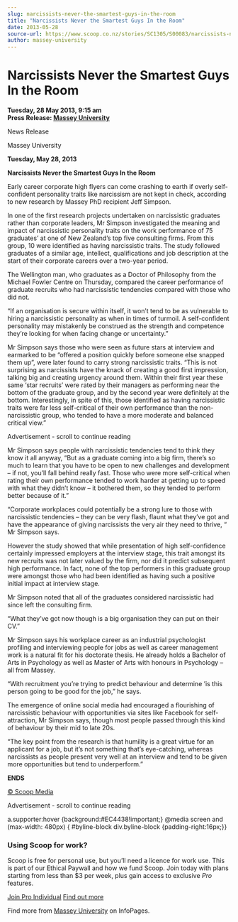 ```yaml
---
slug: narcissists-never-the-smartest-guys-in-the-room
title: "Narcissists Never the Smartest Guys In the Room"
date: 2013-05-28
source-url: https://www.scoop.co.nz/stories/SC1305/S00083/narcissists-never-the-smartest-guys-in-the-room.htm
author: massey-university
---
```

Narcissists Never the Smartest Guys In the Room
===============================================

**Tuesday, 28 May 2013, 9:15 am**  
**Press Release: [Massey University](https://info.scoop.co.nz/Massey_University)**

  
News Release

Massey University

**Tuesday, May 28, 2013**

**Narcissists Never the Smartest Guys In the Room**

Early career corporate high flyers can come crashing to earth if overly self-confident personality traits like narcissism are not kept in check, according to new research by Massey PhD recipient Jeff Simpson.

In one of the first research projects undertaken on narcissistic graduates rather than corporate leaders, Mr Simpson investigated the meaning and impact of narcissistic personality traits on the work performance of 75 graduates’ at one of New Zealand’s top five consulting firms. From this group, 10 were identified as having narcissistic traits. The study followed graduates of a similar age, intellect, qualifications and job description at the start of their corporate careers over a two-year period.

The Wellington man, who graduates as a Doctor of Philosophy from the Michael Fowler Centre on Thursday, compared the career performance of graduate recruits who had narcissistic tendencies compared with those who did not.

“If an organisation is secure within itself, it won’t tend to be as vulnerable to hiring a narcissistic personality as when in times of turmoil. A self-confident personality may mistakenly be construed as the strength and competence they’re looking for when facing change or uncertainty.”

Mr Simpson says those who were seen as future stars at interview and earmarked to be “offered a position quickly before someone else snapped them up”, were later found to carry strong narcissistic traits. “This is not surprising as narcissists have the knack of creating a good first impression, talking big and creating urgency around them. Within their first year these same ‘star recruits’ were rated by their managers as performing near the bottom of the graduate group, and by the second year were definitely at the bottom. Interestingly, in spite of this, those identified as having narcissistic traits were far less self-critical of their own performance than the non-narcissistic group, who tended to have a more moderate and balanced critical view.”

Advertisement - scroll to continue reading





Mr Simpson says people with narcissistic tendencies tend to think they know it all anyway, “But as a graduate coming into a big firm, there’s so much to learn that you have to be open to new challenges and development – if not, you’ll fall behind really fast. Those who were more self-critical when rating their own performance tended to work harder at getting up to speed with what they didn’t know – it bothered them, so they tended to perform better because of it.”

“Corporate workplaces could potentially be a strong lure to those with narcissistic tendencies – they can be very flash, flaunt what they’ve got and have the appearance of giving narcissists the very air they need to thrive, “ Mr Simpson says.

However the study showed that while presentation of high self-confidence certainly impressed employers at the interview stage, this trait amongst its new recruits was not later valued by the firm, nor did it predict subsequent high performance. In fact, none of the top performers in this graduate group were amongst those who had been identified as having such a positive initial impact at interview stage.

Mr Simpson noted that all of the graduates considered narcissistic had since left the consulting firm.

“What they’ve got now though is a big organisation they can put on their CV.”

Mr Simpson says his workplace career as an industrial psychologist profiling and interviewing people for jobs as well as career management work is a natural fit for his doctorate thesis. He already holds a Bachelor of Arts in Psychology as well as Master of Arts with honours in Psychology – all from Massey.

“With recruitment you’re trying to predict behaviour and determine ’is this person going to be good for the job,” he says.

The emergence of online social media had encouraged a flourishing of narcissistic behaviour with opportunities via sites like Facebook for self-attraction, Mr Simpson says, though most people passed through this kind of behaviour by their mid to late 20s.

“The key point from the research is that humility is a great virtue for an applicant for a job, but it’s not something that’s eye-catching, whereas narcissists as people present very well at an interview and tend to be given more opportunities but tend to underperform.”

**ENDS**

[© Scoop Media](http://www.scoop.co.nz/about/terms.html)  

Advertisement - scroll to continue reading



a.supporter:hover {background:#EC4438!important;} @media screen and (max-width: 480px) { #byline-block div.byline-block {padding-right:16px;}}

### Using Scoop for work?

Scoop is free for personal use, but you’ll need a licence for work use. This is part of our Ethical Paywall and how we fund Scoop. Join today with plans starting from less than $3 per week, plus gain access to exclusive _Pro_ features.  
  
[Join Pro Individual](https://pro.scoop.co.nz/Individual/?from=ProIn24) [Find out more](https://pro.scoop.co.nz/using-scoop-for-work/?from=ProIn24)

Find more from [Massey University](https://info.scoop.co.nz/Massey_University) on InfoPages.